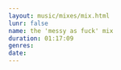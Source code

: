 ```yaml
---
layout: music/mixes/mix.html
lunr: false
name: the 'messy as fuck' mix
duration: 01:17:09
genres:
date:
---
```

